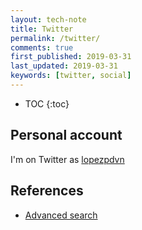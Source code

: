 ```yaml
---
layout: tech-note
title: Twitter
permalink: /twitter/
comments: true
first_published: 2019-03-31
last_updated: 2019-03-31
keywords: [twitter, social]
---
```


* TOC
{:toc}

## Personal account

I'm on Twitter as
[lopezpdvn](https://twitter.com/lopezpdvn)

## References

- [Advanced search](https://twitter.com/search-advanced)
